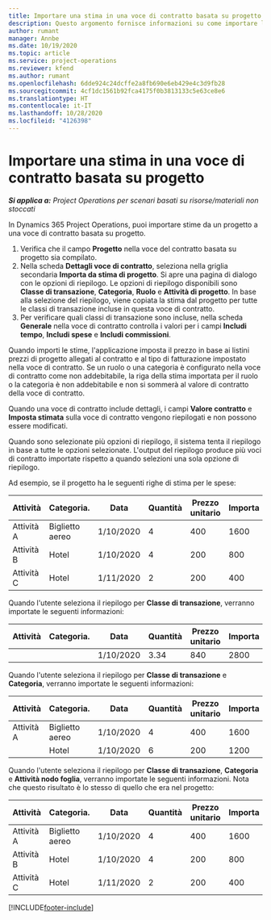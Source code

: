 ```yaml
---
title: Importare una stima in una voce di contratto basata su progetto
description: Questo argomento fornisce informazioni su come importare le stime da un progetto a una voce di contratto.
author: rumant
manager: Annbe
ms.date: 10/19/2020
ms.topic: article
ms.service: project-operations
ms.reviewer: kfend
ms.author: rumant
ms.openlocfilehash: 6dde924c24dcffe2a8fb690e6eb429e4c3d9fb28
ms.sourcegitcommit: 4cf1dc1561b92fca4175f0b3813133c5e63ce8e6
ms.translationtype: HT
ms.contentlocale: it-IT
ms.lasthandoff: 10/28/2020
ms.locfileid: "4126398"
---
```

# <a name="import-an-estimate-to-a-project-based-contract-line"></a>Importare una stima in una voce di contratto basata su progetto

_**Si applica a:** Project Operations per scenari basati su risorse/materiali non stoccati_

In Dynamics 365 Project Operations, puoi importare stime da un progetto a una voce di contratto basata su progetto.

1. Verifica che il campo **Progetto** nella voce del contratto basata su progetto sia compilato.
2. Nella scheda **Dettagli voce di contratto**, seleziona nella griglia secondaria **Importa da stima di progetto**. Si apre una pagina di dialogo con le opzioni di riepilogo. Le opzioni di riepilogo disponibili sono **Classe di transazione**, **Categoria**, **Ruolo** e **Attività di progetto**. In base alla selezione del riepilogo, viene copiata la stima dal progetto per tutte le classi di transazione incluse in questa voce di contratto. 
3. Per verificare quali classi di transazione sono incluse, nella scheda **Generale** nella voce di contratto controlla i valori per i campi **Includi tempo**, **Includi spese** e **Includi commissioni**.

Quando importi le stime, l'applicazione imposta il prezzo in base ai listini prezzi di progetto allegati al contratto e al tipo di fatturazione impostato nella voce di contratto. Se un ruolo o una categoria è configurato nella voce di contratto come non addebitabile, la riga della stima importata per il ruolo o la categoria è non addebitabile e non si sommerà al valore di contratto della voce di contratto.

Quando una voce di contratto include dettagli, i campi **Valore contratto** e **Imposta stimata** sulla voce di contratto vengono riepilogati e non possono essere modificati.

Quando sono selezionate più opzioni di riepilogo, il sistema tenta il riepilogo in base a tutte le opzioni selezionate. L'output del riepilogo produce più voci di contratto importate rispetto a quando selezioni una sola opzione di riepilogo.

Ad esempio, se il progetto ha le seguenti righe di stima per le spese:

| Attività | Categoria. | Data | Quantità | Prezzo unitario | Importa |
| --- | --- | --- | --- | --- | --- |
| Attività A | Biglietto aereo | 1/10/2020 | 4 | 400 | 1600 |
| Attività B | Hotel | 1/10/2020 | 4 | 200 | 800 |
| Attività C | Hotel | 1/11/2020 | 2 | 200 | 400 |

Quando l'utente seleziona il riepilogo per **Classe di transazione**, verranno importate le seguenti informazioni:

| Attività | Categoria. | Data | Quantità | Prezzo unitario | Importa |
| --- | --- | --- | --- | --- | --- |
| &nbsp;  | &nbsp;  | 1/10/2020 | 3.34 | 840 | 2800 |

Quando l'utente seleziona il riepilogo per **Classe di transazione** e **Categoria**, verranno importate le seguenti informazioni:

| Attività | Categoria. | Data | Quantità | Prezzo unitario | Importa |
| --- | --- | --- | --- | --- | --- |
| Attività A | Biglietto aereo | 1/10/2020 | 4 | 400 | 1600 |
| &nbsp;  | Hotel | 1/10/2020 | 6 | 200 | 1200 |

Quando l'utente seleziona il riepilogo per **Classe di transazione**, **Categoria** e **Attività nodo foglia**, verranno importate le seguenti informazioni. Nota che questo risultato è lo stesso di quello che era nel progetto:

| Attività | Categoria. | Data | Quantità | Prezzo unitario | Importa |
| --- | --- | --- | --- | --- | --- |
| Attività A | Biglietto aereo | 1/10/2020 | 4 | 400 | 1600 |
| Attività B | Hotel | 1/10/2020 | 4 | 200 | 800 |
| Attività C | Hotel | 1/11/2020 | 2 | 200 | 400 |


[!INCLUDE[footer-include](../includes/footer-banner.md)]